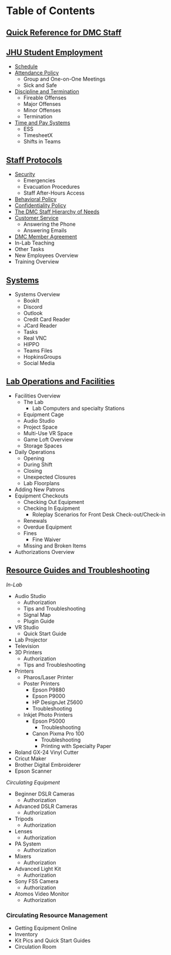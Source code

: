 # Table of Contents

## [Quick Reference for DMC Staff](QuickReference.md)

## [JHU Student Employment](JHUStudentEmployment.md)
  - [Schedule](JHUStudentEmployment.md#schedule)
  - [Attendance Policy](JHUStudentEmployment.md#attendance-policy)
    - Group and One-on-One Meetings
    - Sick and Safe
  - [Discipline and Termination](JHUStudentEmployment.md#discipline-and-termination)
    - Fireable Offenses
    - Major Offenses
    - Minor Offenses
    - Termination
  - [Time and Pay Systems](JHUStudentEmployment.md#time-and-pay-systems)
    - ESS
    - TimesheetX
    - Shifts in Teams

## [Staff Protocols](StaffProtocols.md)
  - [Security](StaffProtocols.md#Security)
    - Emergencies
    - Evacuation Procedures
    - Staff After-Hours Access
  - [Behavioral Policy](StaffProtocols.md#behavioral-policy)
  - [Confidentiality Policy](StaffProtocols.md#confidentiality-policy)
  - [The DMC Staff Hierarchy of Needs](StaffProtocols.md#the-dmc-staff-hierarchy-of-needs)
  - [Customer Service](StaffProtocols.md#customer-service)
    - Answering the Phone
    - Answering Emails
  - [DMC Member Agreement](StaffProtocols.md#dmc-member-agreement)
  - In-Lab Teaching
  - Other Tasks
  - New Employees Overview
  - Training Overview

## [Systems](Systems.md)
- Systems Overview
    - BookIt
    - Discord
    - Outlook
    - Credit Card Reader
    - JCard Reader
    - Tasks
    - Real VNC
    - HIPPO
    - Teams Files
    - HopkinsGroups
    - Social Media

## [Lab Operations and Facilities](LabOperations.md)
  - Facilities Overview
    - The Lab
      - Lab Computers and specialty Stations
    - Equipment Cage
    - Audio Studio
    - Project Space
    - Multi-Use VR Space
    - Game Loft Overview
    - Storage Spaces
  - Daily Operations
    - Opening
    - During Shift
    - Closing
    - Unexpected Closures
    - Lab Floorplans
  - Adding New Patrons
  - Equipment Checkouts
    - Checking Out Equipment
    - Checking In Equipment
      - Roleplay Scenarios for Front Desk Check-out/Check-in
    - Renewals
    - Overdue Equipment
    - Fines
      - Fine Waiver
    - Missing and Broken Items
  - Authorizations Overview
  
## [Resource Guides and Troubleshooting](ResourceGuides.md)
*In-Lab*
- Audio Studio
  - Authorization
  - Tips and Troubleshooting
  - Signal Map
  - Plugin Guide
- VR Studio
  - Quick Start Guide
- Lab Projector
- Television
- 3D Printers
  - Authorization
  - Tips and Troubleshooting
- Printers
  - Pharos/Laser Printer
  - Poster Printers
    - Epson P9880
    - Epson P9000
    - HP DesignJet Z5600
    - Troubleshooting
  - Inkjet Photo Printers
    - Epson P5000
      - Troubleshooting
    - Canon Pixma Pro 100
      - Troubleshooting
      - Printing with Specialty Paper
- Roland GX-24 Vinyl Cutter
- Cricut Maker
- Brother Digital Embroiderer
- Epson Scanner

*Circulating Equipment*
- Beginner DSLR Cameras
  - Authorization
- Advanced DSLR Cameras
  - Authorization
- Tripods
  - Authorization
- Lenses
  - Authorization
- PA System
  - Authorization
- Mixers
  - Authorization
- Advanced Light Kit
  - Authorization
- Sony FS5 Camera
  - Authorization
- Atomos Video Monitor
  - Authorization

### Circulating Resource Management
- Getting Equipment Online
- Inventory
- Kit Pics and Quick Start Guides
- Circulation Room

